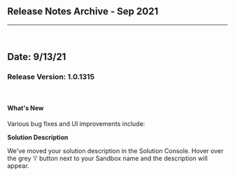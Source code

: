 ## Release Notes Archive - Sep 2021
***
<br>

## Date: 9/13/21

### Release Version: 1.0.1315

<br>

#### **What's New**

Various bug fixes and UI improvements include:

**Solution Description**

We've moved your solution description in the Solution Console. Hover over the grey ‘i’ button next to your Sandbox name and the description will appear.


